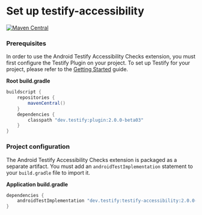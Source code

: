 # Set up testify-accessibility

<a href="https://search.maven.org/artifact/dev.testify/testify-accessibility"><img alt="Maven Central" src="https://img.shields.io/maven-central/v/dev.testify/testify-accessibility?color=%236e40ed&label=dev.testify%3Atestify-accessibility"/></a>

### Prerequisites

In order to use the Android Testify Accessibility Checks extension, you must first configure the Testify Plugin on your project. To set up Testify for your project, please refer to the [Getting Started](../../get-started/1-setup.md) guide.

**Root build.gradle**
```groovy
buildscript {
    repositories {
        mavenCentral()
    }
    dependencies {
        classpath "dev.testify:plugin:2.0.0-beta03"
    }
}
```

### Project configuration

The Android Testify Accessibility Checks extension is packaged as a separate artifact. You must add an `androidTestImplementation` statement to your `build.gradle` file to import it.

**Application build.gradle**
```groovy
dependencies {
    androidTestImplementation "dev.testify:testify-accessibility:2.0.0-beta03"
}
```
